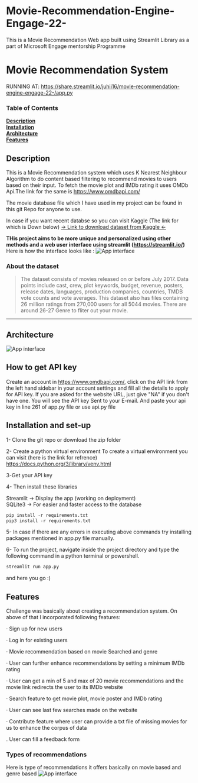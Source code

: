 # Movie-Recommendation-Engine-Engage-22-
This is a Movie Recommendation Web app built using Streamlit Library as a part of Microsoft Engage mentorship Programme


# Movie Recommendation System

RUNNING AT: https://share.streamlit.io/juhii16/movie-recommendation-engine-engage-22-/app.py

### Table of Contents
**[Description](#description)**<br>
**[Installation](#installation)**<br>
**[Architecture](#Architecture)**<br>
**[Features](#Features)**<br>


## Description


This is a Movie Recommendation system which uses K Nearest Neighbour Algorithm to do content based filtering to recommend movies to users based on their input. To fetch the movie plot and IMDb rating it uses OMDb Api.The link for the same is 
https://www.omdbapi.com/

The movie database file which I have used in my project can be found in this git Repo for anyone to use.

In case if you want recent databse so you can visit Kaggle (The link for which is Down below)
[-> Link to download dataset from Kaggle <-](https://www.kaggle.com/rounakbanik/the-movies-dataset?select=ratings.csv)

**THis project aims to be more unique and personalized using other methods and a web user interface using streamlit (https://streamlit.io/)**
Here is how the interface looks like :
![App interface](1.6.png "Display APP")



### About the dataset

>The dataset consists of movies released on or before July 2017. Data points include cast, crew, plot keywords, budget, revenue, posters, release dates, languages, production companies, countries, TMDB vote counts and vote averages.
>This dataset also has files containing 26 million ratings from 270,000 users for all 5044 movies.
>There are around 26-27 Genre to fliter out your movie.



---
## Architecture 
![App interface](Architecture.jpg "Display APP")
## How to get API key
Create an account in https://www.omdbapi.com/, click on the API link from the left hand sidebar in your account settings and fill all the details to apply for API key. If you are asked for the website URL, just give "NA" if you don't have one. You will see the API key Sent to your E-mail. And paste your api key in line 261 of app.py file or use api.py file



## Installation and set-up 

1- Clone the git repo or download the zip folder

2- Create a python virtual environment 
  To create a virtual environment you can visit (here is the link for refrence) https://docs.python.org/3/library/venv.html
  
3-Get your API key 

4- Then install these libraries 

   Streamlit -> Display the app (working on deployment)  
   SQLite3 -> For easier and faster access to the database  
  
````python
pip install -r requirements.txt 
pip3 install -r requirements.txt
````
5- In case if there are any errors in executing above commands try installing packages mentioned in app.py file manually.

6- To run the project, navigate inside the project directory and type the following command in a python terminal or powershell. 
````python
streamlit run app.py
````
   and here you go :)


## Features
Challenge was basically about creating a recommendation system. On above of that I incorporated following features:

   · Sign up for new users

   · Log in for existing users

   · Movie recommendation based on movie Searched and genre
 
   · User can further enhance recommendations by setting a minimum IMDb rating

   · User can get a min of 5 and max of 20 movie recommendations and the movie link redirects the user to its IMDb website

   · Search feature to get movie plot, movie poster and IMDb rating

   · User can see last few searches made on the website
 
   · Contribute feature where user can provide a txt file of missing movies for us to enhance the corpus of data
 
   . User can fill a feedback form 


### Types of recommendations
Here is type of recommendations it offers basically on movie based and genre based
![App interface](1.7.png "Display APP movies similar to LoTR")




